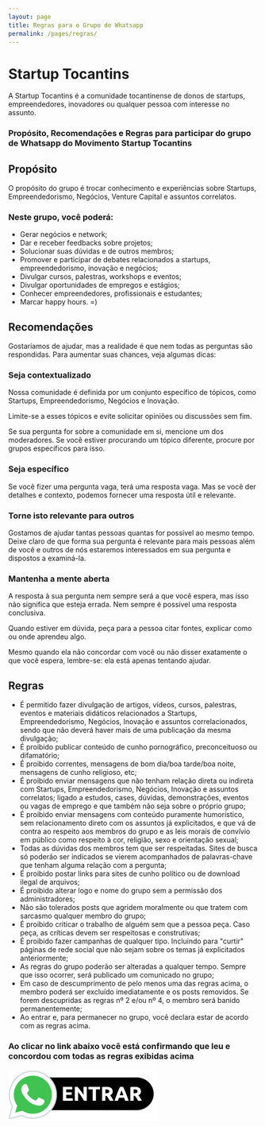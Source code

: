 ```yaml
---
layout: page
title: Regras para o Grupo de Whatsapp
permalink: /pages/regras/
---
```



# Startup Tocantins
A Startup Tocantins é a comunidade tocantinense de donos de startups, empreendedores, inovadores ou qualquer pessoa com interesse no assunto.



### Propósito, Recomendações e Regras para participar do grupo de Whatsapp do Movimento Startup Tocantins


## Propósito
O propósito do grupo é trocar conhecimento e experiências sobre Startups, Empreendedorismo, Negócios, Venture Capital e assuntos correlatos.

### Neste grupo, você poderá:

- Gerar negócios e network;
- Dar e receber feedbacks sobre projetos;
- Solucionar suas dúvidas e de outros membros;
- Promover e participar de debates relacionados a startups, empreendedorismo, inovação e negócios;
- Divulgar cursos, palestras, workshops e eventos;
- Divulgar oportunidades de empregos e estágios;
- Conhecer empreendedores, profissionais e estudantes;
- Marcar happy hours. =)


## Recomendações
Gostaríamos de ajudar, mas a realidade é que nem todas as perguntas são respondidas. Para aumentar suas chances, veja algumas dicas:

### Seja contextualizado
Nossa comunidade é definida por um conjunto específico de tópicos, como Startups, Empreendedorismo, Negócios e Inovação.

Limite-se a esses tópicos e evite solicitar opiniões ou discussões sem fim.

Se sua pergunta for sobre a comunidade em si, mencione um dos moderadores. Se você estiver procurando um tópico diferente, procure por grupos específicos para isso.

### Seja específico
Se você fizer uma pergunta vaga, terá uma resposta vaga. Mas se você der detalhes e contexto, podemos fornecer uma resposta útil e relevante.

### Torne isto relevante para outros
Gostamos de ajudar tantas pessoas quantas for possível ao mesmo tempo. Deixe claro de que forma sua pergunta é relevante para mais pessoas além de você e outros de nós estaremos interessados em sua pergunta e dispostos a examiná-la.

### Mantenha a mente aberta
A resposta à sua pergunta nem sempre será a que você espera, mas isso não significa que esteja errada. Nem sempre é possível uma resposta conclusiva.

Quando estiver em dúvida, peça para a pessoa citar fontes, explicar como ou onde aprendeu algo.

Mesmo quando ela não concordar com você ou não disser exatamente o que você espera, lembre-se: ela está apenas tentando ajudar.



## Regras
- É permitido fazer divulgação de artigos, vídeos, cursos, palestras, eventos e materiais didáticos relacionados a Startups, Empreendedorismo, Negócios, Inovação e assuntos correlacionados, sendo que não deverá haver mais de uma publicação da mesma divulgação;
- É proibido publicar conteúdo de cunho pornográfico, preconceituoso ou difamatório;
- É proibido correntes, mensagens de bom dia/boa tarde/boa noite, mensagens de cunho religioso, etc;
- É proibido enviar mensagens que não tenham relação direta ou indireta com Startups, Empreendedorismo, Negócios, Inovação e assuntos correlatos; ligado a estudos, cases, dúvidas, demonstrações, eventos ou vagas de emprego e que também não seja sobre o próprio grupo;
- É proibido enviar mensagens com conteúdo puramente humorístico, sem relacionamento direto com os assuntos já explicitados, e que vá de contra ao respeito aos membros do grupo e as leis morais de convívio em público como respeito à cor, religião, sexo e orientação sexual;
- Todas as dúvidas dos membros tem que ser respeitadas. Sites de busca só poderão ser indicados se vierem acompanhados de palavras-chave que tenham alguma relação com a pergunta;
- É proibido postar links para sites de cunho político ou de download ilegal de arquivos;
- É proibido alterar logo e nome do grupo sem a permissão dos administradores;
- Não são tolerados posts que agridem moralmente ou que tratem com sarcasmo qualquer membro do grupo;
- É proibido criticar o trabalho de alguém sem que a pessoa peça. Caso peça, as críticas devem ser respeitosas e construtivas;
- É proibido fazer campanhas de qualquer tipo. Incluindo para "curtir" páginas de rede social que não sejam sobre os temas já explicitados anteriormente;
- As regras do grupo poderão ser alteradas a qualquer tempo. Sempre que isso ocorrer, será publicado um comunicado no grupo;
- Em caso de descumprimento de pelo menos uma das regras acima, o membro poderá ser excluído imediatamente e os posts removidos. Se forem descupridas as regras nº 2 e/ou nº 4, o membro será banido permanentemente;
- Ao entrar e, para permanecer no grupo, você declara estar de acordo com as regras acima.


### Ao clicar no link abaixo você está confirmando que leu e concordou com todas as regras exibidas acima
[![Entrar no Grupo do Whatsapp](/img/whatsapp-button.png)](https://chat.whatsapp.com/EWTBaW5J2ehGgRt2DaU4aT)